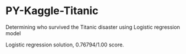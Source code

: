 # PY-Kaggle-Titanic
Determining who survived the Titanic disaster using Logistic regression model


Logistic regression solution, 0.76794/1.00 score.
